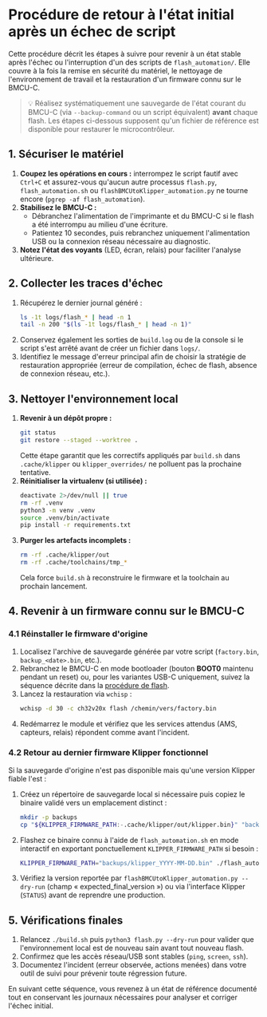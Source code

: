 # Procédure de retour à l'état initial après un échec de script

Cette procédure décrit les étapes à suivre pour revenir à un état stable après
l'échec ou l'interruption d'un des scripts de `flash_automation/`. Elle couvre
à la fois la remise en sécurité du matériel, le nettoyage de l'environnement de
travail et la restauration d'un firmware connu sur le BMCU-C.

> 💡 Réalisez systématiquement une sauvegarde de l'état courant du BMCU-C (via
> `--backup-command` ou un script équivalent) **avant** chaque flash. Les
> étapes ci-dessous supposent qu'un fichier de référence est disponible pour
> restaurer le microcontrôleur.

## 1. Sécuriser le matériel

1. **Coupez les opérations en cours :** interrompez le script fautif avec
   `Ctrl+C` et assurez-vous qu'aucun autre processus `flash.py`,
   `flash_automation.sh` ou `flashBMCUtoKlipper_automation.py` ne tourne encore
   (`pgrep -af flash_automation`).
2. **Stabilisez le BMCU-C :**
   - Débranchez l'alimentation de l'imprimante et du BMCU-C si le flash a été
     interrompu au milieu d'une écriture.
   - Patientez 10 secondes, puis rebranchez uniquement l'alimentation USB ou la
     connexion réseau nécessaire au diagnostic.
3. **Notez l'état des voyants** (LED, écran, relais) pour faciliter l'analyse
   ultérieure.

## 2. Collecter les traces d'échec

1. Récupérez le dernier journal généré :
   ```bash
   ls -1t logs/flash_* | head -n 1
   tail -n 200 "$(ls -1t logs/flash_* | head -n 1)"
   ```
2. Conservez également les sorties de `build.log` ou de la console si le script
   s'est arrêté avant de créer un fichier dans `logs/`.
3. Identifiez le message d'erreur principal afin de choisir la stratégie de
   restauration appropriée (erreur de compilation, échec de flash, absence de
   connexion réseau, etc.).

## 3. Nettoyer l'environnement local

1. **Revenir à un dépôt propre :**
   ```bash
   git status
   git restore --staged --worktree .
   ```
   Cette étape garantit que les correctifs appliqués par `build.sh` dans
   `.cache/klipper` ou `klipper_overrides/` ne polluent pas la prochaine
   tentative.
2. **Réinitialiser la virtualenv (si utilisée) :**
   ```bash
   deactivate 2>/dev/null || true
   rm -rf .venv
   python3 -m venv .venv
   source .venv/bin/activate
   pip install -r requirements.txt
   ```
3. **Purger les artefacts incomplets :**
   ```bash
   rm -rf .cache/klipper/out
   rm -rf .cache/toolchains/tmp_*
   ```
   Cela force `build.sh` à reconstruire le firmware et la toolchain au prochain
   lancement.

## 4. Revenir à un firmware connu sur le BMCU-C

### 4.1 Réinstaller le firmware d'origine

1. Localisez l'archive de sauvegarde générée par votre script (`factory.bin`,
   `backup_<date>.bin`, etc.).
2. Rebranchez le BMCU-C en mode bootloader (bouton **BOOT0** maintenu pendant un
   reset) ou, pour les variantes USB-C uniquement, suivez la séquence décrite
   dans la [procédure de flash](./flash_procedure.md#4-variantes-sans-bouton-boot--connecteur-usb-c).
3. Lancez la restauration via `wchisp` :
   ```bash
   wchisp -d 30 -c ch32v20x flash /chemin/vers/factory.bin
   ```
4. Redémarrez le module et vérifiez que les services attendus (AMS, capteurs,
   relais) répondent comme avant l'incident.

### 4.2 Retour au dernier firmware Klipper fonctionnel

Si la sauvegarde d'origine n'est pas disponible mais qu'une version Klipper
fiable l'est :

1. Créez un répertoire de sauvegarde local si nécessaire puis copiez le binaire
   validé vers un emplacement distinct :
   ```bash
   mkdir -p backups
   cp "${KLIPPER_FIRMWARE_PATH:-.cache/klipper/out/klipper.bin}" "backups/klipper_$(date +%F).bin"
   ```
2. Flashez ce binaire connu à l'aide de `flash_automation.sh` en mode
   interactif en exportant ponctuellement `KLIPPER_FIRMWARE_PATH` si besoin :
   ```bash
   KLIPPER_FIRMWARE_PATH="backups/klipper_YYYY-MM-DD.bin" ./flash_automation.sh
   ```
3. Vérifiez la version reportée par `flashBMCUtoKlipper_automation.py --dry-run`
   (champ « expected_final_version ») ou via l'interface Klipper (`STATUS`)
   avant de reprendre une production.

## 5. Vérifications finales

1. Relancez `./build.sh` puis `python3 flash.py --dry-run` pour valider que
   l'environnement local est de nouveau sain avant tout nouveau flash.
2. Confirmez que les accès réseau/USB sont stables (`ping`, `screen`, `ssh`).
3. Documentez l'incident (erreur observée, actions menées) dans votre outil de
   suivi pour prévenir toute régression future.

En suivant cette séquence, vous revenez à un état de référence documenté tout
en conservant les journaux nécessaires pour analyser et corriger l'échec
initial.
